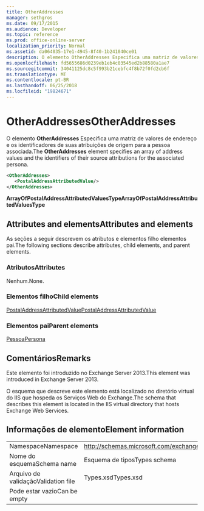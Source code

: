 ```yaml
---
title: OtherAddresses
manager: sethgros
ms.date: 09/17/2015
ms.audience: Developer
ms.topic: reference
ms.prod: office-online-server
localization_priority: Normal
ms.assetid: da064035-17e1-4945-8f40-1b241040ce01
description: O elemento OtherAddresses Especifica uma matriz de valores de endereço e os identificadores de suas atribuições de origem para a pessoa associada.
ms.openlocfilehash: fd5655686d0239eb1eb4c03545ed2b88580a1ae7
ms.sourcegitcommit: 34041125dc8c5f993b21cebfc4f8b72f0fd2cb6f
ms.translationtype: MT
ms.contentlocale: pt-BR
ms.lasthandoff: 06/25/2018
ms.locfileid: "19824671"
---
```

# <a name="otheraddresses"></a><span data-ttu-id="cf386-103">OtherAddresses</span><span class="sxs-lookup"><span data-stu-id="cf386-103">OtherAddresses</span></span>

<span data-ttu-id="cf386-104">O elemento **OtherAddresses** Especifica uma matriz de valores de endereço e os identificadores de suas atribuições de origem para a pessoa associada.</span><span class="sxs-lookup"><span data-stu-id="cf386-104">The **OtherAddresses** element specifies an array of address values and the identifiers of their source attributions for the associated persona.</span></span> 
  
```XML
<OtherAddresses>
   <PostalAddressAttributedValue/>
</OtherAddresses>
```

 <span data-ttu-id="cf386-105">**ArrayOfPostalAddressAttributedValuesType**</span><span class="sxs-lookup"><span data-stu-id="cf386-105">**ArrayOfPostalAddressAttributedValuesType**</span></span>
## <a name="attributes-and-elements"></a><span data-ttu-id="cf386-106">Attributes and elements</span><span class="sxs-lookup"><span data-stu-id="cf386-106">Attributes and elements</span></span>

<span data-ttu-id="cf386-107">As seções a seguir descrevem os atributos e elementos filho elementos pai.</span><span class="sxs-lookup"><span data-stu-id="cf386-107">The following sections describe attributes, child elements, and parent elements.</span></span>
  
### <a name="attributes"></a><span data-ttu-id="cf386-108">Atributos</span><span class="sxs-lookup"><span data-stu-id="cf386-108">Attributes</span></span>

<span data-ttu-id="cf386-109">Nenhum.</span><span class="sxs-lookup"><span data-stu-id="cf386-109">None.</span></span>
  
### <a name="child-elements"></a><span data-ttu-id="cf386-110">Elementos filho</span><span class="sxs-lookup"><span data-stu-id="cf386-110">Child elements</span></span>

[<span data-ttu-id="cf386-111">PostalAddressAttributedValue</span><span class="sxs-lookup"><span data-stu-id="cf386-111">PostalAddressAttributedValue</span></span>](postaladdressattributedvalue.md)
  
### <a name="parent-elements"></a><span data-ttu-id="cf386-112">Elementos pai</span><span class="sxs-lookup"><span data-stu-id="cf386-112">Parent elements</span></span>

[<span data-ttu-id="cf386-113">Pessoa</span><span class="sxs-lookup"><span data-stu-id="cf386-113">Persona</span></span>](persona.md)
  
## <a name="remarks"></a><span data-ttu-id="cf386-114">Comentários</span><span class="sxs-lookup"><span data-stu-id="cf386-114">Remarks</span></span>

<span data-ttu-id="cf386-115">Este elemento foi introduzido no Exchange Server 2013.</span><span class="sxs-lookup"><span data-stu-id="cf386-115">This element was introduced in Exchange Server 2013.</span></span>
  
<span data-ttu-id="cf386-116">O esquema que descreve este elemento está localizado no diretório virtual do IIS que hospeda os Serviços Web do Exchange.</span><span class="sxs-lookup"><span data-stu-id="cf386-116">The schema that describes this element is located in the IIS virtual directory that hosts Exchange Web Services.</span></span>
  
## <a name="element-information"></a><span data-ttu-id="cf386-117">Informações de elemento</span><span class="sxs-lookup"><span data-stu-id="cf386-117">Element information</span></span>

|||
|:-----|:-----|
|<span data-ttu-id="cf386-118">Namespace</span><span class="sxs-lookup"><span data-stu-id="cf386-118">Namespace</span></span>  <br/> |http://schemas.microsoft.com/exchange/services/2006/types  <br/> |
|<span data-ttu-id="cf386-119">Nome do esquema</span><span class="sxs-lookup"><span data-stu-id="cf386-119">Schema name</span></span>  <br/> |<span data-ttu-id="cf386-120">Esquema de tipos</span><span class="sxs-lookup"><span data-stu-id="cf386-120">Types schema</span></span>  <br/> |
|<span data-ttu-id="cf386-121">Arquivo de validação</span><span class="sxs-lookup"><span data-stu-id="cf386-121">Validation file</span></span>  <br/> |<span data-ttu-id="cf386-122">Types.xsd</span><span class="sxs-lookup"><span data-stu-id="cf386-122">Types.xsd</span></span>  <br/> |
|<span data-ttu-id="cf386-123">Pode estar vazio</span><span class="sxs-lookup"><span data-stu-id="cf386-123">Can be empty</span></span>  <br/> ||
   

